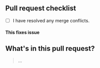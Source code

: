 ## Pull request checklist

- [ ] I have resolved any merge conflicts.

#### This fixes issue

## What's in this pull request?

>...
